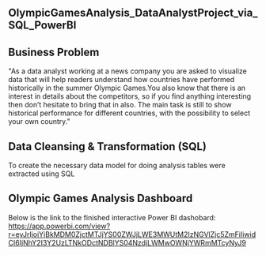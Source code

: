 ## OlympicGamesAnalysis_DataAnalystProject_via_SQL_PowerBI

## Business Problem
"As a data analyst working at a news company you are asked to visualize data that will help readers understand how countries have performed historically in the summer Olympic Games.You also know that there is an interest in details about the competitors, so if you find anything interesting then don’t hesitate to bring that in also.
The main task is still to show historical performance for different countries, with the possibility to select your own country."

## Data Cleansing & Transformation (SQL)
To create the necessary data model for doing analysis tables were extracted using SQL

## Olympic Games Analysis Dashboard
Below is the link to the finished interactive Power BI dashobard:
https://app.powerbi.com/view?r=eyJrIjoiYjBkMDM0ZjctMTJjYS00ZWJjLWE3MWUtM2IzNGVlZjc5ZmFiIiwidCI6IjNhY2I3Y2UzLTNkODctNDBlYS04NzdjLWMwOWNjYWRmMTcyNyJ9
